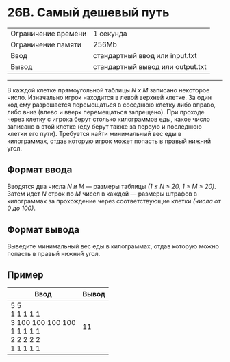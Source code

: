 # 26B. Самый дешевый путь

<table>
  <tr>
  	<td>Ограничение времени</td>
  	<td>1 секунда</td>
  </tr>
  <tr>
  	<td>Ограничение памяти</td>
  	<td>256Mb</td>
  </tr>
  <tr>
  	<td>Ввод</td>
  	<td>стандартный ввод или input.txt</td>
  </tr>
  <tr>
  	<td>Вывод</td>
  	<td>стандартный вывод или output.txt</td>
  </tr>
</table>

---
В каждой клетке прямоугольной таблицы *N x M* записано некоторое число. Изначально игрок находится в левой верхней клетке. За один ход ему разрешается перемещаться в соседнюю клетку либо вправо, либо вниз (влево и вверх перемещаться запрещено). При проходе через клетку с игрока берут столько килограммов еды, какое число записано в этой клетке (еду берут также за первую и последнюю клетки его пути).
Требуется найти минимальный вес еды в килограммах, отдав которую игрок может попасть в правый нижний угол.

## Формат ввода

Вводятся два числа *N и M* — размеры таблицы *(1 ≤ N ≤ 20, 1 ≤ M ≤ 20)*. Затем идет *N* строк по *M* чисел в каждой — размеры штрафов в килограммах за прохождение через соответствующие клетки *(числа от 0 до 100)*.

## Формат вывода

Выведите минимальный вес еды в килограммах, отдав которую можно попасть в правый нижний угол.

## Пример

|Ввод|Вывод|
|---|---|
|5 5<br>1 1 1 1 1<br>3 100 100 100 100<br>1 1 1 1 1<br>2 2 2 2 2<br>1 1 1 1 1|11|
